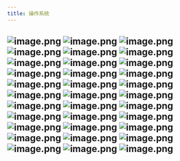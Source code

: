 ```yaml
---
title: 操作系统
---
```


## ![image.png](../assets/pages_操作系统_1615701428098_0.png) ![image.png](../assets/pages_操作系统_1615701444037_0.png) ![image.png](../assets/pages_操作系统_1615701457520_0.png) ![image.png](../assets/pages_操作系统_1615701548938_0.png) ![image.png](../assets/pages_操作系统_1615701630686_0.png) ![image.png](../assets/pages_操作系统_1615701944397_0.png) ![image.png](../assets/pages_操作系统_1615702067885_0.png) ![image.png](../assets/pages_操作系统_1615702178323_0.png) ![image.png](../assets/pages_操作系统_1615702365208_0.png) ![image.png](../assets/pages_操作系统_1615702461072_0.png) ![image.png](../assets/pages_操作系统_1615702509271_0.png) ![image.png](../assets/pages_操作系统_1615702705007_0.png) ![image.png](../assets/pages_操作系统_1615702874097_0.png) ![image.png](../assets/pages_操作系统_1615702935078_0.png) ![image.png](../assets/pages_操作系统_1615703047616_0.png) ![image.png](../assets/pages_操作系统_1615703057841_0.png) ![image.png](../assets/pages_操作系统_1615703126650_0.png) ![image.png](../assets/pages_操作系统_1615703272582_0.png) ![image.png](../assets/pages_操作系统_1615703335783_0.png) ![image.png](../assets/pages_操作系统_1615703453693_0.png) ![image.png](../assets/pages_操作系统_1615703494147_0.png) ![image.png](../assets/pages_操作系统_1615703581015_0.png) ![image.png](../assets/pages_操作系统_1615703764369_0.png) ![image.png](../assets/pages_操作系统_1615703788130_0.png) ![image.png](../assets/pages_操作系统_1615703798089_0.png) ![image.png](../assets/pages_操作系统_1615703858586_0.png) ![image.png](../assets/pages_操作系统_1615704006801_0.png) ![image.png](../assets/pages_操作系统_1615704020587_0.png) ![image.png](../assets/pages_操作系统_1615704053938_0.png) ![image.png](../assets/pages_操作系统_1615704379383_0.png) ![image.png](../assets/pages_操作系统_1615704505389_0.png) ![image.png](../assets/pages_操作系统_1615704588705_0.png) ![image.png](../assets/pages_操作系统_1615705072422_0.png)
